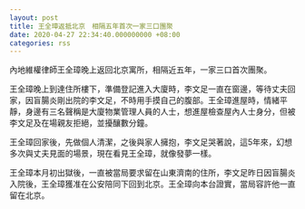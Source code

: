 ```yaml
---
layout: post
title: 王全璋返抵北京　相隔五年首次一家三口團聚
date: 2020-04-27 22:34:40.000000000 +08:00
categories: rss
---
```


內地維權律師王全璋晚上返回北京寓所，相隔近五年，一家三口首次團聚。

王全璋晚上到達住所樓下，準備登記進入大廈時，李文足一直在窗邊，等待丈夫回家，因盲腸炎剛出院的李文足，不時用手摸自己的腹部。王全璋進屋時，情緒平靜，身邊有三名聲稱是大廈物業管理人員的人士，想進屋檢查屋內人士身分，但被李文足及在場親友拒絕，並擾釀數分鐘。

王全璋回家後，先做個人清潔，之後與家人擁抱，李文足哭著說，這5年來，幻想多次與丈夫見面的場景，現在看見王全璋，就像發夢一樣。

王全璋本月初出獄後，一直被當局要求留在山東濟南的住所，李文足昨日因盲腸炎入院後，王全璋獲准在公安陪同下回到北京。王全璋向本台證實，當局容許他一直留在北京。
